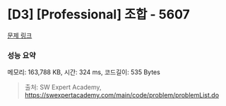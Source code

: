 # [D3] [Professional] 조합 - 5607 

[문제 링크](https://swexpertacademy.com/main/code/problem/problemDetail.do?contestProbId=AWXGKdbqczEDFAUo) 

### 성능 요약

메모리: 163,788 KB, 시간: 324 ms, 코드길이: 535 Bytes



> 출처: SW Expert Academy, https://swexpertacademy.com/main/code/problem/problemList.do